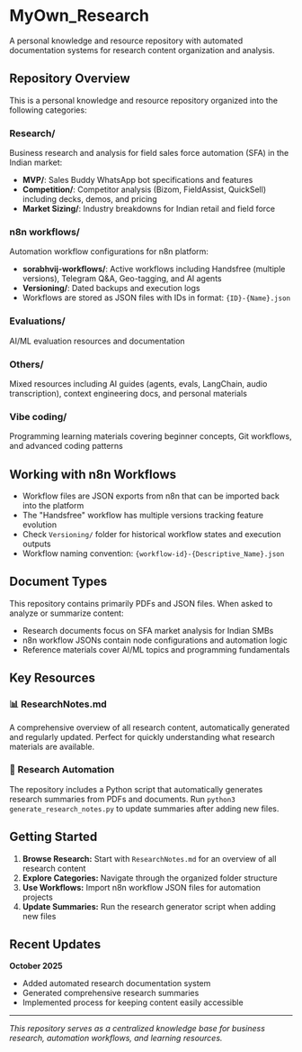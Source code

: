# MyOwn_Research

A personal knowledge and resource repository with automated documentation systems for research content organization and analysis.

## Repository Overview

This is a personal knowledge and resource repository organized into the following categories:

### Research/
Business research and analysis for field sales force automation (SFA) in the Indian market:
- **MVP/**: Sales Buddy WhatsApp bot specifications and features
- **Competition/**: Competitor analysis (Bizom, FieldAssist, QuickSell) including decks, demos, and pricing
- **Market Sizing/**: Industry breakdowns for Indian retail and field force

### n8n workflows/
Automation workflow configurations for n8n platform:
- **sorabhvij-workflows/**: Active workflows including Handsfree (multiple versions), Telegram Q&A, Geo-tagging, and AI agents
- **Versioning/**: Dated backups and execution logs
- Workflows are stored as JSON files with IDs in format: `{ID}-{Name}.json`

### Evaluations/
AI/ML evaluation resources and documentation

### Others/
Mixed resources including AI guides (agents, evals, LangChain, audio transcription), context engineering docs, and personal materials

### Vibe coding/
Programming learning materials covering beginner concepts, Git workflows, and advanced coding patterns

## Working with n8n Workflows

- Workflow files are JSON exports from n8n that can be imported back into the platform
- The "Handsfree" workflow has multiple versions tracking feature evolution
- Check `Versioning/` folder for historical workflow states and execution outputs
- Workflow naming convention: `{workflow-id}-{Descriptive_Name}.json`

## Document Types

This repository contains primarily PDFs and JSON files. When asked to analyze or summarize content:
- Research documents focus on SFA market analysis for Indian SMBs
- n8n workflow JSONs contain node configurations and automation logic
- Reference materials cover AI/ML topics and programming fundamentals

## Key Resources

### 📊 ResearchNotes.md
A comprehensive overview of all research content, automatically generated and regularly updated. Perfect for quickly understanding what research materials are available.

### 🤖 Research Automation
The repository includes a Python script that automatically generates research summaries from PDFs and documents. Run `python3 generate_research_notes.py` to update summaries after adding new files.

## Getting Started

1. **Browse Research:** Start with `ResearchNotes.md` for an overview of all research content
2. **Explore Categories:** Navigate through the organized folder structure 
3. **Use Workflows:** Import n8n workflow JSON files for automation projects
4. **Update Summaries:** Run the research generator script when adding new files

## Recent Updates

**October 2025**
- Added automated research documentation system
- Generated comprehensive research summaries 
- Implemented process for keeping content easily accessible

---

*This repository serves as a centralized knowledge base for business research, automation workflows, and learning resources.*
